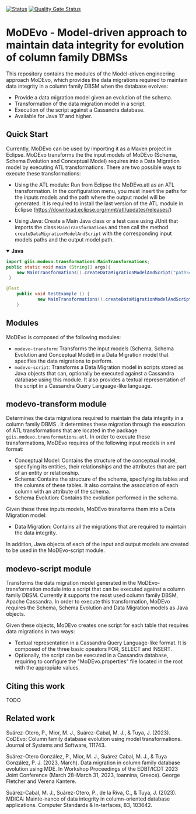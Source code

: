 [![Status](https://github.com/giis-uniovi/modevo/actions/workflows/test.yml/badge.svg)](https://github.com/giis-uniovi/modevo/actions)
[![Quality Gate Status](https://sonarcloud.io/api/project_badges/measure?project=my%3Amodevo&metric=alert_status)](https://sonarcloud.io/summary/new_code?id=my%3Amodevo)
# MoDEvo - Model-driven approach to maintain data integrity for evolution of column family DBMSs

This repository contains the modules of the Model-driven engineering approach MoDEvo, which provides the data migrations required to maintain data integrity in a column family DBSM when the database evolves:

- Provide a data migration model given an evolution of the schema.
- Transformation of the data migration model in a script.
- Execution of the script against a Cassandra database.
- Available for Java 17 and higher.

## Quick Start

Currently, MoDEvo can be used by importing it as a Maven project in Eclipse. MoDEvo transforms the the input models of MoDEvo (Schema, Schema Evolution and Conceptual Model) requires into a Data Migration model by executing ATL transformations. There are two possible ways to execute these transformations:

- Using the ATL module: Run from Eclipse the MoDEvo.atl as an ATL transformation. In the configuration menu, you must insert the paths for the inputs models and the path where the output model will be generated. It is required to install the last version of the ATL module in Eclipse (https://download.eclipse.org/mmt/atl/updates/releases/)

- Using Java: Create a Main Java class or a test case using JUnit that imports the class `MainTransformations` and then call the method `createDataMigrationModelAndScript` with the corresponding input models paths and the output model path.

<details open><summary><strong>Java</strong></summary>

```Java Main class
import giis.modevo.transformations.MainTransformations;
public static void main (String[] args){
   	new MainTransformations().createDataMigrationModelAndScript("pathSchema.xml", "pathConceptuaModel.xml", "pathSchemaEvolution.xml", "outputPath.xml");
 }
```
```Java Test Case
@Test
	public void testExample () {
		   	new MainTransformations().createDataMigrationModelAndScript("pathSchema.xml", "pathConceptuaModel.xml", "pathSchemaEvolution.xml", "outputPath.xml");
	}
```



</details>


## Modules

MoDEvo is composed of the following modules:

- `modevo-transform`: Transforms the input models (Schema, Schema Evolution and Conceptual Model) in a Data Migration model that specifies the data migrations to perform.
- `modevo-script`: Transforms a Data Migration model in scripts stored as Java objects that can, optionally be executed against a Cassandra database using this module. It also provides a textual representation of the script in a Cassandra Query Language-like language.

## modevo-transform module

Determines the data migrations required to maintain the data integrity in a column family DBMS . It determines these migration through the execution of ATL transformations that are located in the package `giis.modevo.transformations.atl`. In order to execute these transformations, MoDEvo requires of the following input models in xml format:

- Conceptual Model: Contains the structure of the conceptual model, specifying its entities, their relationships and the attributes that are part of an entity or relationship.
- Schema: Contains the structure of the schema, specifying its tables and the columns of these tables. It also contains the association of each column with an attribute of the schema.
- Schema Evolution: Contains the evolution performed in the schema.

Given these three inputs models, MoDEvo transforms them into a Data Migration model:

- Data Migration: Contains all the migrations that are required to maintain the data integrity.

In addition, Java objects of each of the input and output models are created to be used in the MoDEvo-script module.

## modevo-script module

Transforms the data migration model generated in the MoDEvo-transformation module into a script that can be executed against a column family DBSM. Currently it supports the most used column family DBSM, Apache Cassandra. In order to execute this transformation, MoDEvo requires the Schema, Schema Evolution and Data Migration models as Java objects.

Given these objects, MoDEvo creates one script for each table that requires data migrations in two ways:

- Textual representation in a Cassandra Query Language-like format. It is composed of the three basic opeators FOR, SELECT and INSERT.
- Optionally, the script can be executed in a Cassandra database, requiring to configure the "MoDEvo.properties" file located in the root with the appropiate values.

## Citing this work

TODO

## Related work

Suárez-Otero, P., Mior, M. J., Suárez-Cabal, M. J., & Tuya, J. (2023). CoDEvo: Column family database evolution using model transformations. Journal of Systems and Software, 111743.

Suárez-Otero González, P., Mior, M. J., Suárez Cabal, M. J., & Tuya González, P. J. (2023, March). Data migration in column family database evolution using MDE. In Workshop Proceedings of the EDBT/ICDT 2023 Joint Conference (March 28-March 31, 2023, Ioannina, Greece). George Fletcher and Verena Kantere.

Suárez-Cabal, M. J., Suárez-Otero, P., de la Riva, C., & Tuya, J. (2023). MDICA: Mainte-nance of data integrity in column-oriented database applications. Computer Standards & In-terfaces, 83, 103642.
